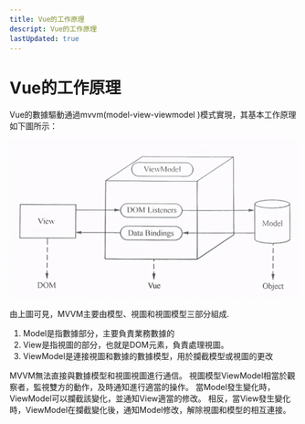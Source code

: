 ```yaml
---
title: Vue的工作原理
descript: Vue的工作原理
lastUpdated: true
---
```


# Vue的工作原理

Vue的數據驅動通過mvvm(model-view-viewmodel )模式實現，其基本工作原理如下圖所示：

![](./images/31d814ca81db4f5c830e9823c1715bb6.jpeg)



由上圖可見，MVVM主要由模型、視圖和視圖模型三部分組成.

1. Model是指數據部分，主要負責業務數據的
2. View是指視圖的部分，也就是DOM元素，負責處理視圖。
3. ViewModel是連接視圖和數據的數據模型，用於攔截模型或視圖的更改

MVVM無法直接與數據模型和視圖視圖進行通信。 視圖模型ViewModel相當於觀察者，監視雙方的動作，及時通知進行適當的操作。 當Model發生變化時，ViewModel可以攔截該變化，並通知View適當的修改。 相反，當View發生變化時，ViewModel在攔截變化後，通知Model修改，解除視圖和模型的相互連接。
